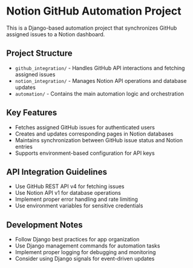 <!-- Use this file to provide workspace-specific custom instructions to Copilot. For more details, visit https://code.visualstudio.com/docs/copilot/copilot-customization#_use-a-githubcopilotinstructionsmd-file -->

# Notion GitHub Automation Project

This is a Django-based automation project that synchronizes GitHub assigned issues to a Notion dashboard.

## Project Structure
- `github_integration/` - Handles GitHub API interactions and fetching assigned issues
- `notion_integration/` - Manages Notion API operations and database updates
- `automation/` - Contains the main automation logic and orchestration

## Key Features
- Fetches assigned GitHub issues for authenticated users
- Creates and updates corresponding pages in Notion databases
- Maintains synchronization between GitHub issue status and Notion entries
- Supports environment-based configuration for API keys

## API Integration Guidelines
- Use GitHub REST API v4 for fetching issues
- Use Notion API v1 for database operations
- Implement proper error handling and rate limiting
- Use environment variables for sensitive credentials

## Development Notes
- Follow Django best practices for app organization
- Use Django management commands for automation tasks
- Implement proper logging for debugging and monitoring
- Consider using Django signals for event-driven updates
